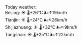 Today weather:  
Beijing: ☀️   🌡️+26°C 🌬️↑19km/h  
Tianjin: ☀️   🌡️+24°C 🌬️↖26km/h  
Shijiazhuang: ☀️   🌡️+32°C 🌬️↖9km/h  
Tangshan: ☀️   🌡️+25°C 🌬️↑22km/h  

